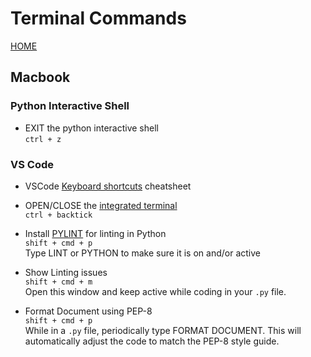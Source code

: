 # Terminal Commands
[HOME](../README.md)

## Macbook

### Python Interactive Shell  

- EXIT the python interactive shell  
```ctrl + z```  

### VS Code
- VSCode [Keyboard shortcuts](https://code.visualstudio.com/shortcuts/keyboard-shortcuts-macos.pdf) cheatsheet  

- OPEN/CLOSE the [integrated terminal](https://code.visualstudio.com/docs/editor/integrated-terminal)  
```ctrl + backtick```  

- Install [PYLINT](https://code.visualstudio.com/docs/python/linting) for linting in Python  
```shift + cmd + p```  
Type LINT or PYTHON to make sure it is on and/or active  

- Show Linting issues  
```shift + cmd + m```  
Open this window and keep active while coding in your `.py` file.  

- Format Document using PEP-8  
```shift + cmd + p```  
While in a `.py` file, periodically type FORMAT DOCUMENT.  This will automatically adjust the code to match the PEP-8 style guide.  

